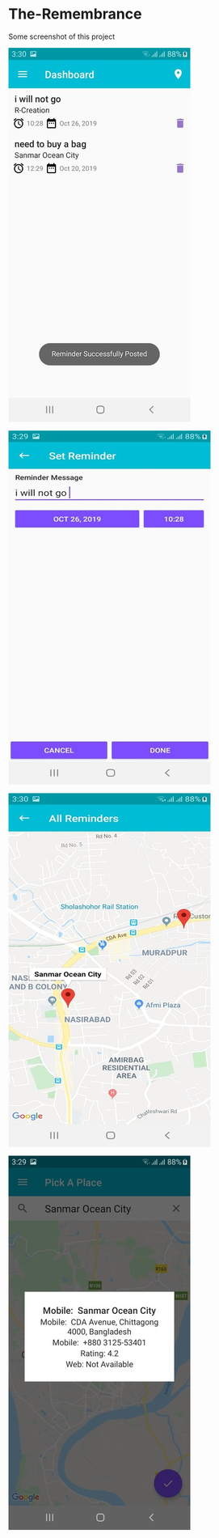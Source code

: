 # The-Remembrance

Some screenshot of this project

![](images/1.jpg)

![](images/2.jpg)

![](images/3.jpg)

![](images/4.jpg)
